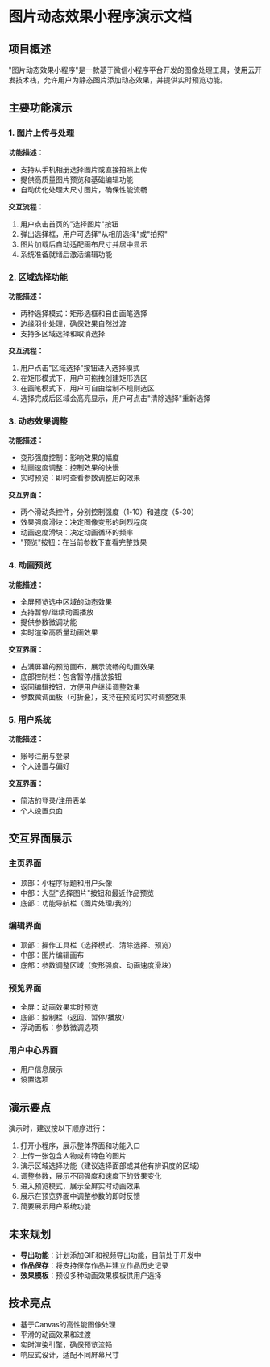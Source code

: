 # 图片动态效果小程序演示文档

## 项目概述

"图片动态效果小程序"是一款基于微信小程序平台开发的图像处理工具，使用云开发技术栈，允许用户为静态图片添加动态效果，并提供实时预览功能。

## 主要功能演示

### 1. 图片上传与处理

**功能描述：**
- 支持从手机相册选择图片或直接拍照上传
- 提供高质量图片预览和基础编辑功能
- 自动优化处理大尺寸图片，确保性能流畅

**交互流程：**
1. 用户点击首页的"选择图片"按钮
2. 弹出选择框，用户可选择"从相册选择"或"拍照"
3. 图片加载后自动适配画布尺寸并居中显示
4. 系统准备就绪后激活编辑功能

### 2. 区域选择功能

**功能描述：**
- 两种选择模式：矩形选框和自由画笔选择
- 边缘羽化处理，确保效果自然过渡
- 支持多区域选择和取消选择

**交互流程：**
1. 用户点击"区域选择"按钮进入选择模式
2. 在矩形模式下，用户可拖拽创建矩形选区
3. 在画笔模式下，用户可自由绘制不规则选区
4. 选择完成后区域会高亮显示，用户可点击"清除选择"重新选择

### 3. 动态效果调整

**功能描述：**
- 变形强度控制：影响效果的幅度
- 动画速度调整：控制效果的快慢
- 实时预览：即时查看参数调整后的效果

**交互界面：**
- 两个滑动条控件，分别控制强度（1-10）和速度（5-30）
- 效果强度滑块：决定图像变形的剧烈程度
- 动画速度滑块：决定动画循环的频率
- "预览"按钮：在当前参数下查看完整效果

### 4. 动画预览

**功能描述：**
- 全屏预览选中区域的动态效果
- 支持暂停/继续动画播放
- 提供参数微调功能
- 实时渲染高质量动画效果

**交互界面：**
- 占满屏幕的预览画布，展示流畅的动画效果
- 底部控制栏：包含暂停/播放按钮
- 返回编辑按钮，方便用户继续调整效果
- 参数微调面板（可折叠），支持在预览时实时调整效果

### 5. 用户系统

**功能描述：**
- 账号注册与登录
- 个人设置与偏好

**交互界面：**
- 简洁的登录/注册表单
- 个人设置页面

## 交互界面展示

### 主页界面
- 顶部：小程序标题和用户头像
- 中部：大型"选择图片"按钮和最近作品预览
- 底部：功能导航栏（图片处理/我的）

### 编辑界面
- 顶部：操作工具栏（选择模式、清除选择、预览）
- 中部：图片编辑画布
- 底部：参数调整区域（变形强度、动画速度滑块）

### 预览界面
- 全屏：动画效果实时预览
- 底部：控制栏（返回、暂停/播放）
- 浮动面板：参数微调选项

### 用户中心界面
- 用户信息展示
- 设置选项

## 演示要点

演示时，建议按以下顺序进行：

1. 打开小程序，展示整体界面和功能入口
2. 上传一张包含人物或有特色的图片
3. 演示区域选择功能（建议选择面部或其他有辨识度的区域）
4. 调整参数，展示不同强度和速度下的效果变化
5. 进入预览模式，展示全屏实时动画效果
6. 展示在预览界面中调整参数的即时反馈
7. 简要展示用户系统功能

## 未来规划

- **导出功能**：计划添加GIF和视频导出功能，目前处于开发中
- **作品保存**：将支持保存作品并建立作品历史记录
- **效果模板**：预设多种动画效果模板供用户选择

## 技术亮点

- 基于Canvas的高性能图像处理
- 平滑的动画效果和过渡
- 实时渲染引擎，确保预览流畅
- 响应式设计，适配不同屏幕尺寸 
